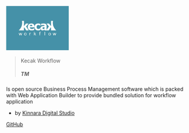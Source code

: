 <img src="https://raw.githubusercontent.com/kinnara-digital-studio/kecak-workflow/master/docs/assets/KecakLogo.jpg" height="120" alt="Kecak" />


> Kecak Workflow <sup><h5>TM</h5></sup>

Is open source Business Process Management software which is packed with Web Application Builder to provide bundled solution for workflow application

- by [Kinnara Digital Studio](https://kinnarastudio.com/)



[GitHub](https://github.com/kinnara-digital-studio/kecak-workflow/)
